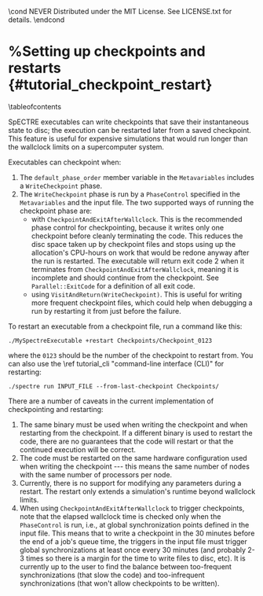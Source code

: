 \cond NEVER
Distributed under the MIT License.
See LICENSE.txt for details.
\endcond
# %Setting up checkpoints and restarts {#tutorial_checkpoint_restart}

\tableofcontents

SpECTRE executables can write checkpoints that save their instantaneous state to
disc; the execution can be restarted later from a saved checkpoint. This feature
is useful for expensive simulations that would run longer than the wallclock
limits on a supercomputer system.

Executables can checkpoint when:
1. The `default_phase_order` member variable in the `Metavariables` includes a
   `WriteCheckpoint` phase.
2. The `WriteCheckpoint` phase is run by a `PhaseControl` specified in the
   `Metavariables` and the input file. The two supported ways of running the
   checkpoint phase are:
   - with `CheckpointAndExitAfterWallclock`. This is the recommended phase
     control for checkpointing, because it writes only one checkpoint before
     cleanly terminating the code.
     This reduces the disc space taken up by checkpoint files and stops using
     up the allocation's CPU-hours on work that would be redone anyway after the
     run is restarted.
     The executable will return exit code 2 when it terminates from
     `CheckpointAndExitAfterWallclock`, meaning it is incomplete and should
     continue from the checkpoint. See `Parallel::ExitCode` for a definition of
     all exit code.
   - using `VisitAndReturn(WriteCheckpoint)`. This is useful for writing more
     frequent checkpoint files, which could help when debugging a run by
     restarting it from just before the failure.

To restart an executable from a checkpoint file, run a command like this:
```
./MySpectreExecutable +restart Checkpoints/Checkpoint_0123
```
where the `0123` should be the number of the checkpoint to restart from. You can
also use the \ref tutorial_cli "command-line interface (CLI)" for restarting:
```
./spectre run INPUT_FILE --from-last-checkpoint Checkpoints/
```

There are a number of caveats in the current implementation of checkpointing
and restarting:

1. The same binary must be used when writing the checkpoint and when restarting
   from the checkpoint. If a different binary is used to restart the code,
   there are no guarantees that the code will restart or that the continued
   execution will be correct.
2. The code must be restarted on the same hardware configuration used when
   writing the checkpoint --- this means the same number of nodes with the same
   number of processors per node.
3. Currently, there is no support for modifying any parameters during a restart.
   The restart only extends a simulation's runtime beyond wallclock limits.
4. When using `CheckpointAndExitAfterWallclock` to trigger checkpoints, note
   that the elapsed wallclock time is checked only when the `PhaseControl` is
   run, i.e., at global synchronization points defined in the input file.
   This means that to write a checkpoint in the 30 minutes before the end of a
   job's queue time, the triggers in the input file must trigger global
   synchronizations at least once every 30 minutes (and probably 2-3 times so
   there is a margin for the time to write files to disc, etc). It is currently
   up to the user to find the balance between too-frequent synchronizations
   (that slow the code) and too-infrequent synchronizations (that won't allow
   checkpoints to be written).

